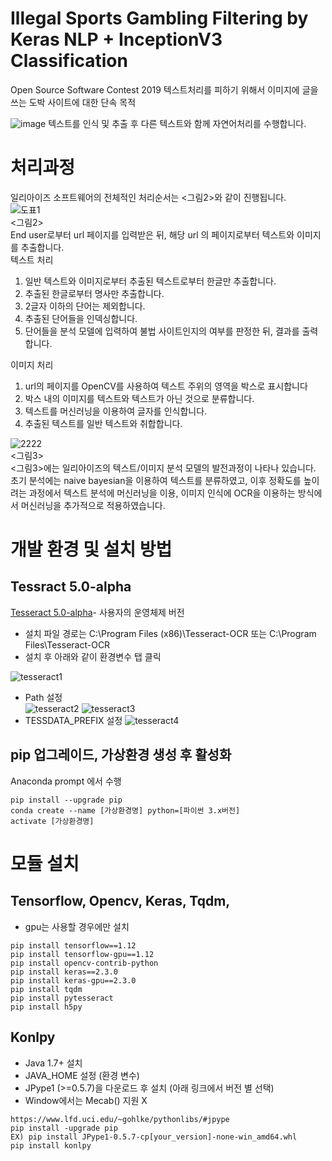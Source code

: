 # Illegal Sports Gambling Filtering by Keras NLP + InceptionV3 Classification
Open Source Software Contest 2019
텍스트처리를 피하기 위해서 이미지에 글을 쓰는 도박 사이트에 대한 단속 목적 

![image](https://user-images.githubusercontent.com/39071543/66269437-4d7e6680-e883-11e9-9051-820ac8556e4c.png)
텍스트를 인식 및 추출 후 다른 텍스트와 함께 자연어처리를 수행합니다.  

# 처리과정
일리아이즈 소프트웨어의 전체적인 처리순서는 <그림2>와 같이 진행됩니다.    
![도표1](https://user-images.githubusercontent.com/44759382/66236568-c9ff3100-e72d-11e9-8e2c-be17e95ae27e.png)   
 <그림2>   
End user로부터 url 페이지를 입력받은 뒤, 해당 url 의 페이지로부터 텍스트와 이미지를 추출합니다.  
텍스트 처리  
1. 일반 텍스트와 이미지로부터 추출된 텍스트로부터 한글만 추출합니다.  
2. 추출된 한글로부터 명사만 추출합니다.  
3. 2글자 이하의 단어는 제외합니다.  
4. 추출된 단어들을 인덱싱합니다.  
5. 단어들을 분석 모델에 입력하여 불법 사이트인지의 여부를 판정한 뒤, 결과를 출력합니다.
  
이미지 처리  
 1. url의  페이지를 OpenCV를 사용하여 텍스트 주위의 영역을  박스로 표시합니다  
2. 박스 내의 이미지를 텍스트와 텍스트가 아닌 것으로 분류합니다.  
3. 텍스트를 머신러닝을 이용하여 글자를 인식합니다.  
4. 추출된 텍스트를 일반 텍스트와 취합합니다.   
  
![2222](https://user-images.githubusercontent.com/28249894/66268599-f627c880-e879-11e9-8981-bdf1ae359eff.jpg)   
<그림3>  
<그림3>에는 일리아이즈의 텍스트/이미지 분석 모델의 발전과정이 나타나 있습니다.  
초기 분석에는 naive bayesian을 이용하여 텍스트를 분류하였고, 이후 정확도를 높이려는 과정에서 텍스트 분석에 머신러닝을 이용, 이미지 인식에 OCR을 이용하는 방식에서 머신러닝을 추가적으로 적용하였습니다.

# 개발 환경 및 설치 방법

## Tessract 5.0-alpha  
[Tesseract 5.0-alpha](https://github.com/UB-Mannheim/tesseract/wiki)- 사용자의 운영체제 버전   
* 설치 파일 경로는  C:\Program Files (x86)\Tesseract-OCR   또는 C:\Program Files\Tesseract-OCR  
* 설치 후 아래와 같이 환경변수 탭 클릭  

![tesseract1](https://user-images.githubusercontent.com/39071632/66267863-9b8a6e80-e871-11e9-9ac2-cc9224976936.JPG)


* Path 설정  
![tesseract2](https://user-images.githubusercontent.com/39071632/66267865-9e855f00-e871-11e9-8de0-13722809c1eb.JPG)
![tesseract3](https://user-images.githubusercontent.com/39071632/66267866-a04f2280-e871-11e9-837d-cc8f5774d4bc.JPG)
* TESSDATA_PREFIX 설정
![tesseract4](https://user-images.githubusercontent.com/39071632/66267892-df7d7380-e871-11e9-8ee7-2f8b6af20331.JPG)  

## pip 업그레이드, 가상환경 생성 후 활성화 

Anaconda prompt 에서 수행 
```
pip install --upgrade pip
conda create --name [가상환경명] python=[파이썬 3.x버전]
activate [가상환경명]
```
# 모듈 설치  
## Tensorflow, Opencv, Keras, Tqdm, 

* gpu는 사용할 경우에만 설치
```
pip install tensorflow==1.12  
pip install tensorflow-gpu==1.12  
pip install opencv-contrib-python
pip install keras==2.3.0
pip install keras-gpu==2.3.0
pip install tqdm
pip install pytesseract
pip install h5py
```

## Konlpy  
* Java 1.7+ 설치
* JAVA_HOME 설정 (환경 변수)
* JPype1 (>=0.5.7)을 다운로드 후 설치 (아래 링크에서 버전 별 선택)
* Window에서는 Mecab() 지원 X
```
https://www.lfd.uci.edu/~gohlke/pythonlibs/#jpype
pip install -upgrade pip
EX) pip install JPype1-0.5.7-cp[your_version]-none-win_amd64.whl
pip install konlpy
```
